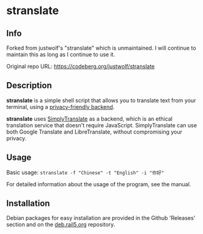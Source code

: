 # stranslate

## Info
Forked from justwolf's "stranslate" which is unmaintained. I will continue to maintain this as long as I continue to use it.

Original repo URL: https://codeberg.org/justwolf/stranslate

## Description

**stranslate** is a simple shell script that allows you to translate text from your terminal, using a [privacy-friendly backend](https://git.sr.ht/~metalune/simplytranslate_web).

**stranslate** uses [SimplyTranslate](https://simplytranslate.org/) as a backend, which is an ethical translation service that doesn't require JavaScript.
SimplyTranslate can use both Google Translate and LibreTranslate, without compromising your privacy.

## Usage

Basic usage: `stranslate -f "Chinese" -t "English" -i "你好"`

For detailed information about the usage of the program, see the manual.

## Installation

Debian packages for easy installation are provided in the Github 'Releases' section and on the [deb.rail5.org](https://deb.rail5.org/) repository.
